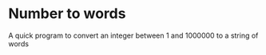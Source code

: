 # Number to words

A quick program to convert an integer between 1 and 1000000 to a string of words 

